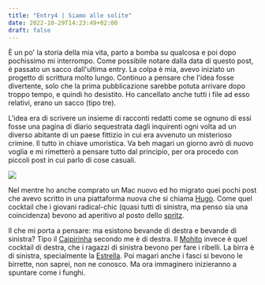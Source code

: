 ```yaml
---
title: "Entry4 | Siamo alle solite"
date: 2022-10-29T14:23:49+02:00
draft: false
---
```


È un po' la storia della mia vita, parto a bomba su qualcosa e poi dopo pochissimo mi interrompo. Come possibile notare dalla data di questo post, è passato un sacco dall'ultima entry. La colpa è mia, avevo iniziato un progetto di scrittura molto lungo. Continuo a pensare che l'idea fosse divertente, solo che la prima pubblicazione sarebbe potuta arrivare dopo troppo tempo, e quindi ho desistito. Ho cancellato anche tutti i file ad esso relativi, erano un sacco (tipo tre).

L'idea era di scrivere un insieme di racconti redatti come se ognuno di essi fosse una pagina di diario sequestrata dagli inquirenti ogni volta ad un diverso abitante di un paese fittizio in cui era avvenuto un misterioso crimine. Il tutto in chiave umoristica. Va beh magari un giorno avrò di nuovo voglia e mi rimetterò a pensare tutto dal principio, per ora procedo con piccoli post in cui parlo di cose casuali.

![](https://upload.wikimedia.org/wikipedia/commons/thumb/e/ed/Kasuari_gelambir-tunggal_Casuarius_unappendiculatus_Bandung_Zoo_6.jpg/2560px-Kasuari_gelambir-tunggal_Casuarius_unappendiculatus_Bandung_Zoo_6.jpg)

Nel mentre ho anche comprato un Mac nuovo ed ho migrato quei pochi post che avevo scritto in una piattaforma nuova che si chiama [Hugo](https://gohugo.io/getting-started/quick-start/). Come quel cocktail che i giovani radical-chic (quasi tutti di sinistra, ma penso sia una coincidenza) bevono ad aperitivo al posto dello [spritz](/entry4/spritz.jpeg).

Il che mi porta a pensare: ma esistono bevande di destra e bevande di sinistra? Tipo il [Caipirinha](https://ricette.giallozafferano.it/Caipirinha.html) secondo me è di destra. Il [Mohito](https://ricette.giallozafferano.it/Mojito.html) invece è quel cocktail di destra, che i ragazzi di sinistra bevono per fare i ribelli. La birra è di sinistra, specialmente la [Estrella](https://birraestrellagalicia.it/). Poi magari anche i fasci si bevono le birrette, non saprei, non ne conosco. Ma ora immaginero inizieranno a spuntare come i funghi.